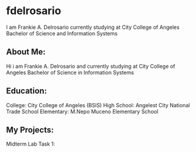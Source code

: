 # fdelrosario
I am Frankie A. Delrosario currently studying at City College of Angeles Bachelor of Science and Information Systems
## About Me:
Hi i am Frankie A. Delrosario and currently studying at City College of Angeles Bachelor of Science in Information Systems
## Education:
 College: City College of Angeles (BSIS)
 High School: Angelest City National Trade School
 Elementary: M.Nepo Muceno Elementary School

 ## My Projects:
 Midterm Lab Task 1:

